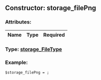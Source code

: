 ## Constructor: storage\_filePng  

### Attributes:

| Name     |    Type       | Required |
|----------|:-------------:|---------:|


### Type: [storage\_FileType](../types/storage\_FileType.md)

### Example:


```
$storage_filePng = ;
```